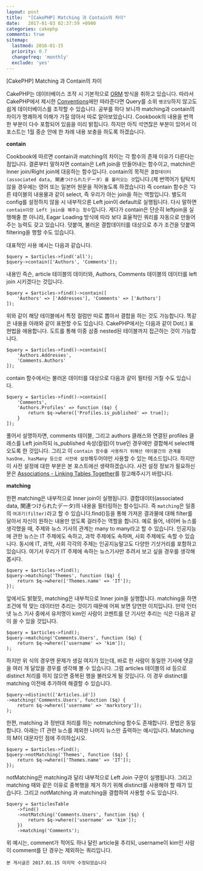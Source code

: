 ```yaml
---
layout: post
title:  "[CakePHP] Matching 과 Contain의 차이"
date:   2017-01-03 02:37:59 +0900
categories: cakephp
comments: true
sitemap:
  lastmod: 2016-01-15
  priority: 0.7
  changefreq: 'monthly'
  exclude: 'yes'
---
```



[CakePHP] Matching 과 Contain의 차이

CakePHP는 데이터베이스 조작 시 기본적으로 [ORM][orm] 방식을 취하고 있습니다. 따라서 CakePHP에서 제시한 [Conventions][convention]에만 따라준다면 Query를 소위 `쌩코딩`하지 않고도 쉽게 데이터베이스를 조작할 수 있습니다. 공부를 하다 보니까 matching과 contain의 차이가 명쾌하게 이해가 가질 않아서 따로 알아보았습니다. <!--break--> Cookbook의 내용을 번역한 부분이 다수 포함되어 있음을 미리 밝힙니다. 하지만 아직 석연찮은 부분이 있어서 이 포스트는 1월 중순 안에 한 차례 내용 보충을 하도록 하겠습니다.

**contain**

Cookbook에 따르면 contain과 matching의 차이는 각 함수의 존재 이유가 다른다는 점입니다.
결론부터 말하자면 contain은 Left join을 만들어내는 함수이고, matchin은 Inner join/Right join에 대응하는 함수입니다.
 contain의 목적은 `결합데이터(associated data, 関連つけられたデータ）를 불러오는 것`입니다.(제 번역어가 탐탁치 않을 경우에는 영어 또는 일본어 원문을 적어놓도록 하겠습니다) 즉 contain 함수은 '다른 테이블의 내용물과 같이 select, 즉 우리가 아는 join을 하는 역할입니다. 별도의 config를 설정하지 않을 시 내부적으론 Left join이 default로 실행됩니다. 다시 말하면 `contain이란 Left join을 해주는 함수`입니다. 게다가 contain은 단순히 leftjoin을 실행해줄 뿐 아니라, Eagar Loading 방식에 따라 보다 효율적인 쿼리를 자동으로 만들어주는 능력도 갖고 있습니다. 덧붙여, 불러온 결합데이터를 대상으로 추가 조건을 덧붙여 filtering을 행할 수도 있습니다.

대표적인 사용 예시는 다음과 같습니다.


```
$query = $articles->find('all');
$query->contain(['Authors', 'Comments']);
```

내용인 즉슨, article 테이블의 데이터와, Authors, Comments 테이블의 데이터를 left join 시키겠다는 것입니다.


```
$query = $articles->find()->contain([
    'Authors' => ['Addresses'], 'Comments' => ['Authors']
]);
```

위와 같이 해당 테이블에서 특정 컬럼만 따로 뽑아서 결합을 하는 것도 가능합니다. 똑같은 내용을 아래와 같이 표현할 수도 있습니다. CakePHP에서는 다음과 같이 Dot(.) 표현법을 애용합니다. 도트를 통해 이중 삼중 nested된 테이블까지 접근하는 것이 가능합니다.


```
$query = $articles->find()->contain([
    'Authors.Addresses',
    'Comments.Authors'
]);
```

contain 함수에서는 불러온 데이터를 대상으로 다음과 같이 필터링 거칠 수도 있습니다.


```
$query = $articles->find()->contain([
    'Comments',
    'Authors.Profiles' => function ($q) {
        return $q->where(['Profiles.is_published' => true]);
    }
]);
```

풀어서 설명하자면, comments 테이블, 그리고 authors 클래스와 연결된 profiles 클래스를 Left join하되 is_published 속성(컬럼)이 true인 경우에만 결합해서 select해오도록 한 것입니다. 그리고 이 `contain 함수를 사용하기 위해선 테이블간의 관계를 hasOne, hasMany 등으로 사전에 설정`해두어야만 사용할 수 있는 메소드입니다. 하지만 이 사전 설정에 대한 부분은 본 포스트에선 생략하겠습니다. 사전 설정 정보가 필요하신 분은 [Associations - Linking Tables Together][associations]를 참고해주시기 바랍니다.

**matching**

한편 matching은 내부적으로 Inner join이 실행됩니다. 결합데이터(associated data, 関連つけられたデータ)의 내용을 필터링하는 함수입니다. 즉 `matching`은 일종의 `여과기(filter)`라고 할 수 있습니다.find()등을 통해 가져온 결과물에 대해 filter를 달아서 자신이 원하는 내용만 얻도록 걸러주는 역할을 합니다. 예로 들어, 네이버 뉴스를 생각했을 때, 주제와 뉴스 기사의 관계는 many to many라고 할 수 있습니다. 인공지능에 관한 뉴스는 IT 주제에도 속하고, 과학 주제에도 속하며, 사회 주제에도 속할 수 있습니다. 동시에 IT, 과학, 사회 각각의 주제는 인공지능말고도 다양한 기삿거리를 포함하고 있습니다. 여기서 우리가 IT 주제에 속하는 뉴스기사만 추려서 보고 싶을 경우를 생각해 봅시다.


```
$query = $articles->find();
$query->matching('Themes', function ($q) {
    return $q->where(['Themes.name' => 'IT']);
});
```

앞에서도 밝혔듯, matching은 내부적으로 Inner join을 실행합니다. matching을 하면 조건에 딱 맞는 데이터만 추리는 것이기 때문에 어찌 보면 당연한 이치입니다. 만약 인터넷 뉴스 기사 중에서 유저명이 kim인 사람이 코멘트를 단 기사만 추리는 식은 다음과 같이 쓸 수 있을 것입니다.


```
$query = $articles->find();
$query->matching('Comments.Users', function ($q) {
    return $q->where(['username' => 'kim']);
);

```

하지만 위 식의 경우엔 문제가 생길 여지가 있는데, 바로 한 사람이 동일한 기사에 댓글을 여러 개 달았을 경우를 생각해 볼 수 있습니다. 그럼 articles 테이블의 id 등으로 distinct 처리를 하지 않으면 중복된 행을 불러오게 될 것입니다. 이 경우 distinct를 matching 이전에 추가하여 해결할 수 있습니다.


```
$query->distinct(['Articles.id'])
->matching('Comments.Users', function ($q) {
    return $q->where(['username' => 'markstory']);
);
```

한편, matching 과 정반대 처리를 하는 notmatching 함수도 존재합니다. 문법은 동일합니다. 아래는 IT 관련 뉴스를 제외한 나머지 뉴스만 출력하는 예시입니다. Matching의 M이 대문자인 점에 주의하십시오.


```
$query = $articles->find();
$query->notMatching('Themes', function ($q) {
    return $q->where(['Themes.name' => 'IT']);
});
```

notMatching은 matching과 달리 내부적으로 Left Join 구문이 실행됩니다. 그리고 matching 때와 같은 이유로 중복행을 제거 하기 위해 distinct를 사용해야 할 때가 있습니다. 그리고 notMatching 과 matching을 결합하여 사용할 수도 있습니다.

```
$query = $articlesTable
    ->find()
    ->notMatching('Comments.Users', function ($q) {
        return $q->where(['username' => 'kim']);
    })
    ->matching('Comments');
```

위 예시는, comment가 적어도 하나 달린 article을 추리되, username이 kim인 사람이 comment를 단 경우는 제외하는 쿼리입니다.




`본 게시글은 2017.01.15 마지막 수정되었습니다`






[orm]: https://book.cakephp.org/3.0/en/orm.html
[convention]: https://book.cakephp.org/3.0/en/intro.html#conventions-over-configuration
[associations]: https://book.cakephp.org/3.0/en/orm/associations.html
